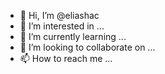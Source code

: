 - 👋 Hi, I’m @eliashac
- 👀 I’m interested in ...
- 🌱 I’m currently learning ...
- 💞️ I’m looking to collaborate on ...
- 📫 How to reach me ...

<!---
eliashac/eliashac is a ✨ special ✨ repository because its `README.md` (this file) appears on your GitHub profile.
You can click the Preview link to take a look at your changes.
--->
